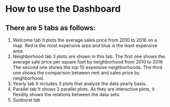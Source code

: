# How to use the Dashboard

## There are 5 tabs as follows:

1. Welcome tab 
    It plots the average sales price from 2010 to 2016 on a map. Red is the most expensive area and blue is the least expensive area.
2. Neighborhood tab 
    3 plots are shown in this tab.
    The first one shows the average sale price per square foot by neighborhood from 2010 to 2016
    The second one shows the top 10 expensive neighborhoods.
    The third one shows the comparison between rent and sales price by neighborhood.
3. Yearly tab 
    It includes 3 plots that analyze the data yearly basis.
5. Parallel tab 
    It shows 2 parallel plots.
    As they are interactive plots, it flexibly shows the relations between the data sets.
5. Sunburst tab








